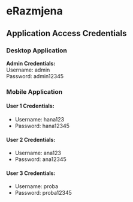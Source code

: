 # eRazmjena

## Application Access Credentials

### Desktop Application

**Admin Credentials:**  
Username: admin  
Password: admin12345

### Mobile Application

#### User 1 Credentials:
- Username: hana123
- Password: hana12345

#### User 2 Credentials:
- Username: ana123
- Password: ana12345

#### User 3 Credentials:
- Username: proba
- Password: proba12345

